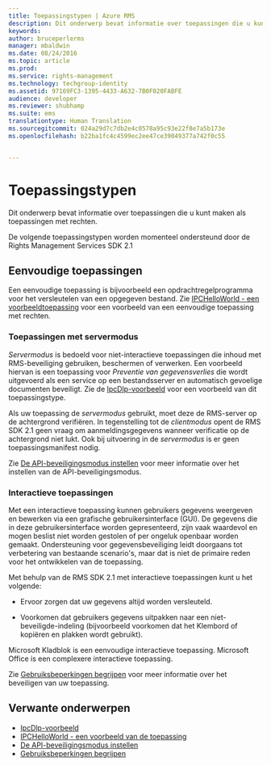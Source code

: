 ```yaml
---
title: Toepassingstypen | Azure RMS
description: Dit onderwerp bevat informatie over toepassingen die u kunt maken als toepassingen met rechten.
keywords: 
author: bruceperlerms
manager: mbaldwin
ms.date: 08/24/2016
ms.topic: article
ms.prod: 
ms.service: rights-management
ms.technology: techgroup-identity
ms.assetid: 97169FC3-1395-4433-A632-7B0F020FABFE
audience: developer
ms.reviewer: shubhamp
ms.suite: ems
translationtype: Human Translation
ms.sourcegitcommit: 024a29d7c7db2e4c0578a95c93e22f8e7a5b173e
ms.openlocfilehash: b22ba1fc4c4599ec2ee47ce39049377a742f0c55


---
```


# Toepassingstypen


Dit onderwerp bevat informatie over toepassingen die u kunt maken als toepassingen met rechten.

De volgende toepassingstypen worden momenteel ondersteund door de Rights Management Services SDK 2.1

## Eenvoudige toepassingen

Een eenvoudige toepassing is bijvoorbeeld een opdrachtregelprogramma voor het versleutelen van een opgegeven bestand. Zie [IPCHelloWorld - een voorbeeldtoepassing](how-to-build-your-first-application.md) voor een voorbeeld van een eenvoudige toepassing met rechten.

### Toepassingen met servermodus

*Servermodus* is bedoeld voor niet-interactieve toepassingen die inhoud met RMS-beveiliging gebruiken, beschermen of verwerken. Een voorbeeld hiervan is een toepassing voor *Preventie van gegevensverlies* die wordt uitgevoerd als een service op een bestandsserver en automatisch gevoelige documenten beveiligt. Zie de [IpcDlp-voorbeeld](https://Code.MSDN.Microsoft.Com/IpcDlp-Sample-Application-d30bb99d) voor een voorbeeld van dit toepassingstype.

Als uw toepassing de *servermodus* gebruikt, moet deze de RMS-server op de achtergrond verifiëren. In tegenstelling tot de *clientmodus* opent de RMS SDK 2.1 geen vraag om aanmeldingsgegevens wanneer verificatie op de achtergrond niet lukt. Ook bij uitvoering in de *servermodus* is er geen toepassingsmanifest nodig.

Zie [De API-beveiligingsmodus instellen](setting-the-api-security-mode-api-mode.md) voor meer informatie over het instellen van de API-beveiligingsmodus.

### Interactieve toepassingen

Met een interactieve toepassing kunnen gebruikers gegevens weergeven en bewerken via een grafische gebruikersinterface (GUI). De gegevens die in deze gebruikersinterface worden gepresenteerd, zijn vaak waardevol en mogen beslist niet worden gestolen of per ongeluk openbaar worden gemaakt. Ondersteuning voor gegevensbeveiliging leidt doorgaans tot verbetering van bestaande scenario's, maar dat is niet de primaire reden voor het ontwikkelen van de toepassing.

Met behulp van de RMS SDK 2.1 met interactieve toepassingen kunt u het volgende:

-   Ervoor zorgen dat uw gegevens altijd worden versleuteld.

-   Voorkomen dat gebruikers gegevens uitpakken naar een niet-beveiligde-indeling (bijvoorbeeld voorkomen dat het Klembord of kopiëren en plakken wordt gebruikt).

Microsoft Kladblok is een eenvoudige interactieve toepassing. Microsoft Office is een complexere interactieve toepassing.

Zie [Gebruiksbeperkingen begrijpen](understanding-usage-restrictions.md) voor meer informatie over het beveiligen van uw toepassing.

## Verwante onderwerpen

* [IpcDlp-voorbeeld](https://Code.MSDN.Microsoft.Com/IpcDlp-Sample-Application-d30bb99d)
* [IPCHelloWorld - een voorbeeld van de toepassing](how-to-build-your-first-application.md)
* [De API-beveiligingsmodus instellen](setting-the-api-security-mode-api-mode.md)
* [Gebruiksbeperkingen begrijpen](understanding-usage-restrictions.md)



<!--HONumber=Aug16_HO4-->


